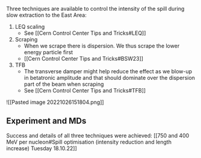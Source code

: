 Three techniques are available to control the intensity of the spill during slow extraction to the East Area:
1) LEQ scaling
	* See [[Cern Control Center Tips and Tricks#LEQ]]
2) Scraping
	* When we scrape there is dispersion. We thus scrape the lower energy particle first
	* [[Cern Control Center Tips and Tricks#BSW23]]
3) TFB
	* The transverse damper might help reduce the effect as we blow-up in betatronic amplitude and that should dominate over the dispersion part of the beam when scraping
	* See [[Cern Control Center Tips and Tricks#TFB]]

![[Pasted image 20221026151804.png]]

## Experiment and MDs

Success and details of all three techniques were achieved:
[[750 and 400 MeV per nucleon#Spill optimisation (intensity reduction and length increase) Tuesday 18.10.22]]


